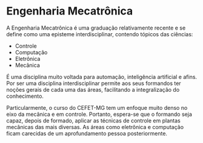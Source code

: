 # Engenharia Mecatrônica

A Engenharia Mecatrônica é uma graduação relativamente recente e se define como uma episteme interdisciplinar, contendo tópicos das ciências:
  - Controle
  - Computação
  - Eletrônica
  - Mecânica

É uma disciplina muito voltada para automação, inteligência artificial e afins. Por ser uma disciplina interdisciplinar permite aos seus formandos
ter noções gerais de cada uma das áreas, facilitando a integralização do conhecimento.

Particularmente, o curso do CEFET-MG tem um enfoque muito denso no eixo da mecânica e em controle. Portanto, espera-se que o formando seja capaz,
depois de formado, aplicar as técnicas de controle em plantas mecânicas das mais diversas.
As áreas como eletrônica e computação ficam carecidas de um aprofundamento pessoa posteriormente.
